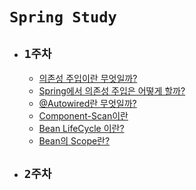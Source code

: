 # `Spring Study`

- ## `1주차`
    - [의존성 주입이란 무엇일까?]()
    - [Spring에서 의존성 주입은 어떻게 할까?]()
    - [@Autowired란 무엇일까?]()
    - [Component-Scan이란](https://devlog-wjdrbs96.tistory.com/167?category=882236)
    - [Bean LifeCycle 이란?]()
    - [Bean의 Scope란?]()
    
- ## `2주차`

